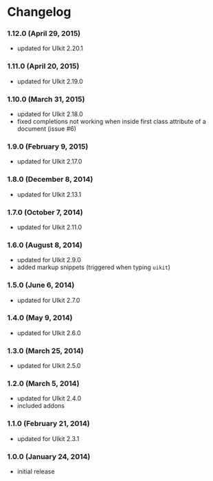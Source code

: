 # Changelog

### 1.12.0 (April 29, 2015)
  - updated for UIkit 2.20.1

### 1.11.0 (April 20, 2015)
  - updated for UIkit 2.19.0

### 1.10.0 (March 31, 2015)
  - updated for UIkit 2.18.0
  - fixed completions not working when inside first class attribute of a document (issue #6)

### 1.9.0 (February 9, 2015)
  - updated for UIkit 2.17.0

### 1.8.0 (December 8, 2014)
  - updated for UIkit 2.13.1

### 1.7.0 (October 7, 2014)
  - updated for UIkit 2.11.0

### 1.6.0 (August 8, 2014)
  - updated for UIkit 2.9.0
  - added markup snippets (triggered when typing `uikit`)

### 1.5.0 (June 6, 2014)
  - updated for UIkit 2.7.0

### 1.4.0 (May 9, 2014)
  - updated for UIkit 2.6.0

### 1.3.0 (March 25, 2014)
  - updated for UIkit 2.5.0

### 1.2.0 (March 5, 2014)
  - updated for UIkit 2.4.0
  - included addons

### 1.1.0 (February 21, 2014)
  - updated for UIkit 2.3.1

### 1.0.0 (January 24, 2014)
  - initial release

